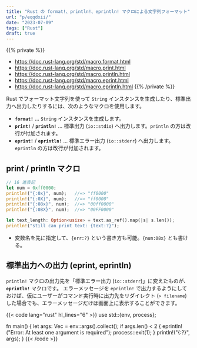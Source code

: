 ```yaml
---
title: "Rust の format!、println!、eprintln! マクロによる文字列フォーマット"
url: "p/eqqdxii/"
date: "2023-07-09"
tags: ["Rust"]
draft: true
---
```


{{% private %}}
- https://doc.rust-lang.org/std/macro.format.html
- https://doc.rust-lang.org/std/macro.print.html
- https://doc.rust-lang.org/std/macro.println.html
- https://doc.rust-lang.org/std/macro.eprint.html
- https://doc.rust-lang.org/std/macro.eprintln.html
{{% /private %}}

Rust でフォーマット文字列を使って `String` インスタンスを生成したり、標準出力へ出力したりするには、次のようなマクロを使用します。

- __`format!`__ ... `String` インスタンスを生成します。
- __`print!`__ / __`println!`__ ... 標準出力 (`io::stdio`) へ出力します。`println` の方は改行が付加されます。
- __`eprint!`__ / __`eprintln!`__ ... 標準エラー出力 (`io::stderr`) へ出力します。`eprintln` の方は改行が付加されます。


print / println マクロ
----

```rust
// 16 進表記
let num = 0xff0000;
println!("{:0x}", num);   //=> "ff0000"
println!("{:0X}", num);   //=> "ff0000"
println!("{:08x}", num);  //=> "00ff0000"
println!("{:08X}", num);  //=> "00FF0000"
```

```rust
let text_length: Option<usize> = text.as_ref().map(|s| s.len());
println!("still can print text: {text:?}");
```

- 変数名を先に指定して、`{err:?}` という書き方も可能。`{num:08x}` とも書ける。


標準出力への出力 (eprint, eprintln)
----

`println!` マクロの出力先を「標準エラー出力 (`io::stderr`)」に変えたものが、__`eprintln!`__ マクロです。
エラーメッセージを `eprintln!` で出力するようにしておけば、仮にユーザーがコマンド実行時に出力先をリダイレクト (`> filename`) した場合でも、エラーメッセージだけは画面上に表示することができます。

{{< code lang="rust" hl_lines="6" >}}
use std::{env, process};

fn main() {
    let args: Vec<String> = env::args().collect();
    if args.len() < 2 {
        eprintln!("Error: At least one argument is required");
        process::exit(1);
    }
    println!("{:?}", args);
}
{{< /code >}}

